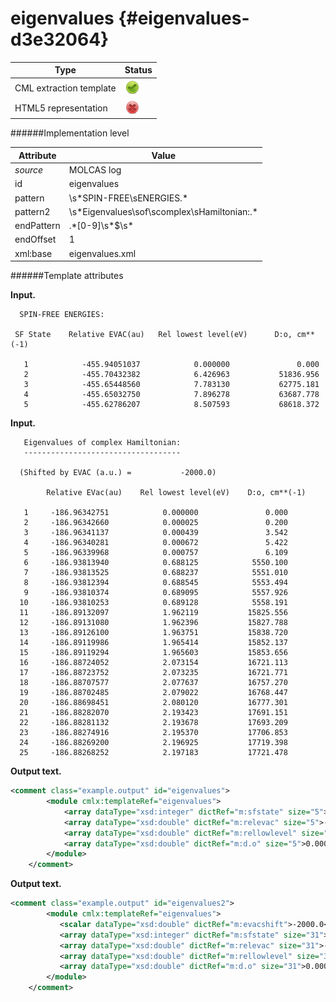 # eigenvalues {#eigenvalues-d3e32064}


| Type                                                                                                                                                                                                  | Status                                                                                                                                                                                                |
|----|----|
| CML extraction template                                                                                                                                                                               | ![](/imgs/Total.png)                                                                                                                                                                                  |
| HTML5 representation                                                                                                                                                                                  | ![](/imgs/None.png)                                                                                                                                                                                   |

######Implementation level

| Attribute                                                                                                                                                                                             | Value                                                                                                                                                                                                 |
|----|----|
| *source*                                                                                                                                                                                              | MOLCAS log                                                                                                                                                                                            |
| id                                                                                                                                                                                                    | eigenvalues                                                                                                                                                                                           |
| pattern                                                                                                                                                                                               | \\s\*SPIN-FREE\\sENERGIES.\*                                                                                                                                                                          |
| pattern2                                                                                                                                                                                              | \\s\*Eigenvalues\\sof\\scomplex\\sHamiltonian:.\*                                                                                                                                                     |
| endPattern                                                                                                                                                                                            | .\*\[0-9\]\\s\*\$\\s\*                                                                                                                                                                                |
| endOffset                                                                                                                                                                                             | 1                                                                                                                                                                                                     |
| xml:base                                                                                                                                                                                              | eigenvalues.xml                                                                                                                                                                                       |

######Template attributes

**Input.**

      SPIN-FREE ENERGIES:
     
     SF State    Relative EVAC(au)   Rel lowest level(eV)      D:o, cm**(-1)
     
       1            -455.94051037            0.000000               0.000
       2            -455.70432382            6.426963           51836.956
       3            -455.65448560            7.783130           62775.181
       4            -455.65032750            7.896278           63687.778
       5            -455.62786207            8.507593           68618.372
     
        

**Input.**

       Eigenvalues of complex Hamiltonian:
       -----------------------------------
     
      (Shifted by EVAC (a.u.) =           -2000.0)
     
            Relative EVac(au)    Rel lowest level(eV)    D:o, cm**(-1)
     
       1     -186.96342751            0.000000               0.000
       2     -186.96342660            0.000025               0.200
       3     -186.96341137            0.000439               3.542
       4     -186.96340281            0.000672               5.422
       5     -186.96339968            0.000757               6.109
       6     -186.93813940            0.688125            5550.100
       7     -186.93813525            0.688237            5551.010
       8     -186.93812394            0.688545            5553.494
       9     -186.93810374            0.689095            5557.926
      10     -186.93810253            0.689128            5558.191
      11     -186.89132097            1.962119           15825.556
      12     -186.89131080            1.962396           15827.788
      13     -186.89126100            1.963751           15838.720
      14     -186.89119986            1.965414           15852.137
      15     -186.89119294            1.965603           15853.656
      16     -186.88724052            2.073154           16721.113
      17     -186.88723752            2.073235           16721.771
      18     -186.88707577            2.077637           16757.270
      19     -186.88702485            2.079022           16768.447
      20     -186.88698451            2.080120           16777.301
      21     -186.88282070            2.193423           17691.151
      22     -186.88281132            2.193678           17693.209
      23     -186.88274916            2.195370           17706.853
      24     -186.88269200            2.196925           17719.398
      25     -186.88268252            2.197183           17721.478

        

**Output text.**

```xml
<comment class="example.output" id="eigenvalues">
        <module cmlx:templateRef="eigenvalues">         
            <array dataType="xsd:integer" dictRef="m:sfstate" size="5">1 2 3 4 5</array>
            <array dataType="xsd:double" dictRef="m:relevac" size="5">-455.94051037 -455.70432382 -455.65448560 -455.65032750 -455.62786207</array>
            <array dataType="xsd:double" dictRef="m:rellowlevel" size="5">0.000000 6.426963 7.783130 7.896278 8.507593</array>
            <array dataType="xsd:double" dictRef="m:d.o" size="5">0.000 51836.956 62775.181 63687.778 68618.372</array>
        </module>
    </comment>
```

**Output text.**

```xml
<comment class="example.output" id="eigenvalues2">
        <module cmlx:templateRef="eigenvalues">
           <scalar dataType="xsd:double" dictRef="m:evacshift">-2000.0</scalar>
           <array dataType="xsd:integer" dictRef="m:sfstate" size="31">1 2 3 4 5 6 7 8 9 10 11 12 13 14 15 16 17 18 19 20 21 22 23 24 25 26 27 28 29 30 31</array>
           <array dataType="xsd:double" dictRef="m:relevac" size="31">-186.96338677 -186.93808439 -186.89117601 -186.88711044 -186.88289785 -186.90405956 -186.90096490 -186.89791585 -186.86063176 -186.85200887 -186.84911258 -186.84846304 -186.84702920 -186.83557419 -186.83397597 -186.83350978 -186.83283523 -186.82594686 -186.85166551 -186.84870294 -186.84714373 -186.84489728 -186.84016441 -186.81464059 -186.80625787 -186.80244784 -186.80075824 -186.79275676 -186.78860419 -186.78514470 -186.78422395</array>
           <array dataType="xsd:double" dictRef="m:rellowlevel" size="31">0.000000 0.688513 1.964955 2.075585 2.190215 1.614376 1.698585 1.781554 2.796106 3.030747 3.109559 3.127234 3.166251 3.477957 3.521447 3.534133 3.552488 3.739930 3.040090 3.120706 3.163134 3.224263 3.353051 4.047589 4.275695 4.379371 4.425347 4.643079 4.756076 4.850214 4.875268</array>
           <array dataType="xsd:double" dictRef="m:d.o" size="31">0.000 5553.230 15848.430 16740.720 17665.275 13020.818 13700.016 14369.206 22552.118 24444.624 25080.285 25222.843 25537.536 28051.619 28402.388 28504.705 28652.750 30164.574 24519.982 25170.190 25512.399 26005.438 27044.182 32646.012 34485.808 35322.011 35692.837 37448.959 38360.342 39119.613 39321.695</array>
        </module>
    </comment>
```
